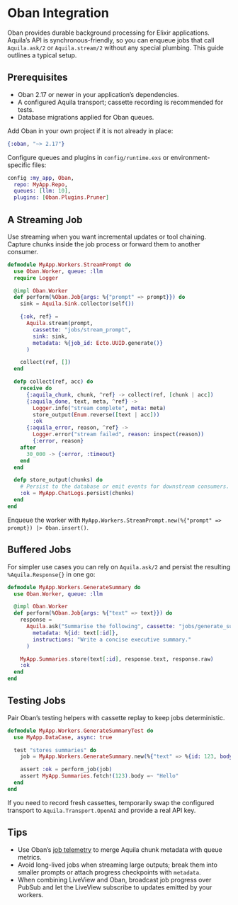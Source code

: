 # Oban Integration

Oban provides durable background processing for Elixir applications. Aquila’s
API is synchronous-friendly, so you can enqueue jobs that call `Aquila.ask/2`
or `Aquila.stream/2` without any special plumbing. This guide outlines a
typical setup.

## Prerequisites

- Oban 2.17 or newer in your application’s dependencies.
- A configured Aquila transport; cassette recording is recommended for tests.
- Database migrations applied for Oban queues.

Add Oban in your own project if it is not already in place:

```elixir
{:oban, "~> 2.17"}
```

Configure queues and plugins in `config/runtime.exs` or environment-specific
files:

```elixir
config :my_app, Oban,
  repo: MyApp.Repo,
  queues: [llm: 10],
  plugins: [Oban.Plugins.Pruner]
```

## A Streaming Job

Use streaming when you want incremental updates or tool chaining. Capture
chunks inside the job process or forward them to another consumer.

```elixir
defmodule MyApp.Workers.StreamPrompt do
  use Oban.Worker, queue: :llm
  require Logger

  @impl Oban.Worker
  def perform(%Oban.Job{args: %{"prompt" => prompt}}) do
    sink = Aquila.Sink.collector(self())

    {:ok, ref} =
      Aquila.stream(prompt,
        cassette: "jobs/stream_prompt",
        sink: sink,
        metadata: %{job_id: Ecto.UUID.generate()}
      )

    collect(ref, [])
  end

  defp collect(ref, acc) do
    receive do
      {:aquila_chunk, chunk, ^ref} -> collect(ref, [chunk | acc])
      {:aquila_done, text, meta, ^ref} ->
        Logger.info("stream complete", meta: meta)
        store_output(Enum.reverse([text | acc]))
        :ok
      {:aquila_error, reason, ^ref} ->
        Logger.error("stream failed", reason: inspect(reason))
        {:error, reason}
    after
      30_000 -> {:error, :timeout}
    end
  end

  defp store_output(chunks) do
    # Persist to the database or emit events for downstream consumers.
    :ok = MyApp.ChatLogs.persist(chunks)
  end
end
```

Enqueue the worker with `MyApp.Workers.StreamPrompt.new(%{"prompt" => prompt}) |> Oban.insert()`.

## Buffered Jobs

For simpler use cases you can rely on `Aquila.ask/2` and persist the resulting
`%Aquila.Response{}` in one go:

```elixir
defmodule MyApp.Workers.GenerateSummary do
  use Oban.Worker, queue: :llm

  @impl Oban.Worker
  def perform(%Oban.Job{args: %{"text" => text}}) do
    response =
      Aquila.ask("Summarise the following", cassette: "jobs/generate_summary", tools: [],
        metadata: %{id: text[:id]},
        instructions: "Write a concise executive summary."
      )

    MyApp.Summaries.store(text[:id], response.text, response.raw)
    :ok
  end
end
```

## Testing Jobs

Pair Oban’s testing helpers with cassette replay to keep jobs deterministic.

```elixir
defmodule MyApp.Workers.GenerateSummaryTest do
  use MyApp.DataCase, async: true

  test "stores summaries" do
    job = MyApp.Workers.GenerateSummary.new(%{"text" => %{id: 123, body: "Hello"}})

    assert :ok = perform_job(job)
    assert MyApp.Summaries.fetch!(123).body =~ "Hello"
  end
end
```

If you need to record fresh cassettes, temporarily swap the configured
transport to `Aquila.Transport.OpenAI` and provide a real API key.

## Tips

- Use Oban’s [job telemetry](https://hexdocs.pm/oban/telemetry.html) to merge
  Aquila chunk metadata with queue metrics.
- Avoid long-lived jobs when streaming large outputs; break them into smaller
  prompts or attach progress checkpoints with `metadata`.
- When combining LiveView and Oban, broadcast job progress over PubSub and let
  the LiveView subscribe to updates emitted by your workers.
